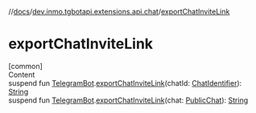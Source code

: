 //[docs](../../index.md)/[dev.inmo.tgbotapi.extensions.api.chat](index.md)/[exportChatInviteLink](export-chat-invite-link.md)



# exportChatInviteLink  
[common]  
Content  
suspend fun [TelegramBot](../dev.inmo.tgbotapi.bot/index.md#%5Bdev.inmo.tgbotapi.bot%2FTelegramBot%2F%2F%2FPointingToDeclaration%2F%5D%2FClasslikes%2F625018081).[exportChatInviteLink](export-chat-invite-link.md)(chatId: [ChatIdentifier](../dev.inmo.tgbotapi.types/-chat-identifier/index.md)): [String](https://kotlinlang.org/api/latest/jvm/stdlib/kotlin/-string/index.html)  
suspend fun [TelegramBot](../dev.inmo.tgbotapi.bot/index.md#%5Bdev.inmo.tgbotapi.bot%2FTelegramBot%2F%2F%2FPointingToDeclaration%2F%5D%2FClasslikes%2F625018081).[exportChatInviteLink](export-chat-invite-link.md)(chat: [PublicChat](../dev.inmo.tgbotapi.types.chat.abstracts/-public-chat/index.md)): [String](https://kotlinlang.org/api/latest/jvm/stdlib/kotlin/-string/index.html)  



